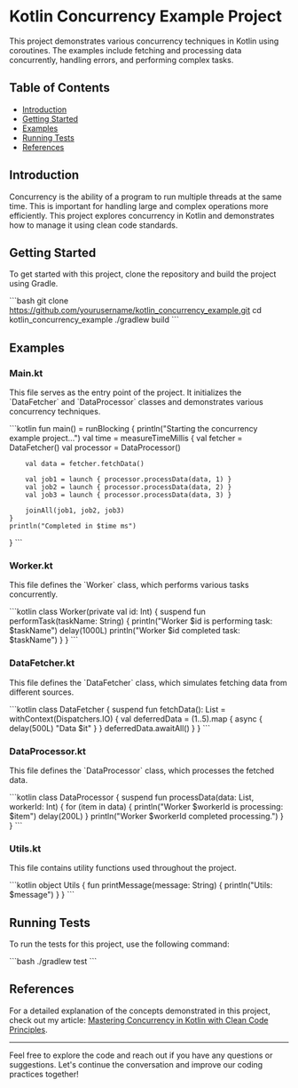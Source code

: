 
# Kotlin Concurrency Example Project

This project demonstrates various concurrency techniques in Kotlin using coroutines. The examples include fetching and processing data concurrently, handling errors, and performing complex tasks.

## Table of Contents

- [Introduction](#introduction)
- [Getting Started](#getting-started)
- [Examples](#examples)
- [Running Tests](#running-tests)
- [References](#references)

## Introduction

Concurrency is the ability of a program to run multiple threads at the same time. This is important for handling large and complex operations more efficiently. This project explores concurrency in Kotlin and demonstrates how to manage it using clean code standards.

## Getting Started

To get started with this project, clone the repository and build the project using Gradle.

\`\`\`bash
git clone https://github.com/yourusername/kotlin_concurrency_example.git
cd kotlin_concurrency_example
./gradlew build
\`\`\`

## Examples

### Main.kt

This file serves as the entry point of the project. It initializes the \`DataFetcher\` and \`DataProcessor\` classes and demonstrates various concurrency techniques.

\`\`\`kotlin
fun main() = runBlocking {
    println("Starting the concurrency example project...")
    val time = measureTimeMillis {
        val fetcher = DataFetcher()
        val processor = DataProcessor()

        val data = fetcher.fetchData()

        val job1 = launch { processor.processData(data, 1) }
        val job2 = launch { processor.processData(data, 2) }
        val job3 = launch { processor.processData(data, 3) }
        
        joinAll(job1, job2, job3)
    }
    println("Completed in $time ms")
}
\`\`\`

### Worker.kt

This file defines the \`Worker\` class, which performs various tasks concurrently.

\`\`\`kotlin
class Worker(private val id: Int) {
    suspend fun performTask(taskName: String) {
        println("Worker \$id is performing task: \$taskName")
        delay(1000L)
        println("Worker \$id completed task: \$taskName")
    }
}
\`\`\`

### DataFetcher.kt

This file defines the \`DataFetcher\` class, which simulates fetching data from different sources.

\`\`\`kotlin
class DataFetcher {
    suspend fun fetchData(): List<String> = withContext(Dispatchers.IO) {
        val deferredData = (1..5).map { 
            async {
                delay(500L)
                "Data \$it"
            }
        }
        deferredData.awaitAll()
    }
}
\`\`\`

### DataProcessor.kt

This file defines the \`DataProcessor\` class, which processes the fetched data.

\`\`\`kotlin
class DataProcessor {
    suspend fun processData(data: List<String>, workerId: Int) {
        for (item in data) {
            println("Worker \$workerId is processing: \$item")
            delay(200L)
        }
        println("Worker \$workerId completed processing.")
    }
}
\`\`\`

### Utils.kt

This file contains utility functions used throughout the project.

\`\`\`kotlin
object Utils {
    fun printMessage(message: String) {
        println("Utils: \$message")
    }
}
\`\`\`

## Running Tests

To run the tests for this project, use the following command:

\`\`\`bash
./gradlew test
\`\`\`

## References

For a detailed explanation of the concepts demonstrated in this project, check out my article: [Mastering Concurrency in Kotlin with Clean Code Principles](https://bit.ly/3Yyw5nx).

---

Feel free to explore the code and reach out if you have any questions or suggestions. Let's continue the conversation and improve our coding practices together!
